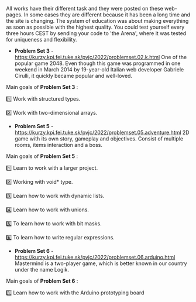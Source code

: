 All works have their different task and they were posted on these web-pages. In some cases they are different because it has been a long time and the site is changing. 
The system of education was about making everything as soon as possible with the highest quality. You could test yourself every three hours CEST by sending your code to 'the Arena', where it was tested for uniqueness and flexibility.

- **Problem Set 3** - https://kurzy.kpi.fei.tuke.sk/pvjc/2022/problemset.02.k.html
One of the popular game 2048. Even though this game was programmed in one weekend in March 2014 by 19-year-old Italian web developer Gabriele Cirulli, it quickly became popular and well-loved.

Main goals of **Problem Set 3** :

1️⃣ Work with structured types.

2️⃣ Work with two-dimensional arrays.

- **Problem Set 5** - https://kurzy.kpi.fei.tuke.sk/pvjc/2022/problemset.05.adventure.html 
2D game with its own story, gameplay and objectives. Consist of multiple rooms, items interaction and a boss.

Main goals of **Problem Set 5** : 

1️⃣ Learn to work with a larger project.

2️⃣ Working with void* type.

3️⃣ Learn how to work with dynamic lists.

4️⃣ Learn how to work with unions.

5️⃣ To learn how to work with bit masks.

6️⃣ To learn how to write regular expressions.


- **Problem Set 6** - https://kurzy.kpi.fei.tuke.sk/pvjc/2022/problemset.06.arduino.html
Mastermind is a two-player game, which is better known in our country under the name Logik. 

Main goals of **Problem Set 6** :

1️⃣ Learn how to work with the Arduino prototyping board

